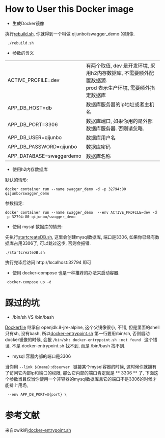 How to User this Docker image
==

- 生成Docker镜像

执行[rebuild.sh](rebuild.sh), 你就得到一个叫做 qijunbo/swagger_demo 的镜像.

```
 ./rebuild.sh
```

- 参数的含义

<table>
<tr><td>ACTIVE_PROFILE=dev </td><td>有两个取值, dev 是开发环境, 采用h2内存数据库, 不需要额外配置数据源. <br/> prod 表示生产环境, 需要额外指定数据库 </td> </tr>
<tr><td>APP_DB_HOST=db </td><td>数据库服务器的ip地址或者主机名</td> </tr>
<tr><td>APP_DB_PORT=3306 </td><td>数据库端口, 如果你用的是外部数据库服务器. 否则请忽略. </td> </tr>
<tr><td>APP_DB_USER=qijunbo </td><td>数据库用户名 </td> </tr>
<tr><td>APP_DB_PASSWORD=qijunbo </td><td>数据库密码 </td> </tr>
<tr><td>APP_DATABASE=swaggerdemo </td><td>数据库名称 </td> </tr>
</table>

- 使用h2内存数据库

默认的情形:
```
docker container run --name swagger_demo -d -p 32794:80 qijunbo/swagger_demo
```

参数指定:

```
docker container run --name swagger_demo  --env ACTIVE_PROFILE=dev -d -p 32794:80 qijunbo/swagger_demo
```

- 使用 mysql 数据库的情景:

先执行[startcreateDB.sh](startcreateDB.sh), 这里会创建mysql数据库,  端口是3306, 如果你已经有数据库占用3306了, 可以跳过这步, 否则会报错.

```
./startcreateDB.sh
```


执行完毕后访问  http://localhost:32794 即可

- 使用 docker-compose 也是一种推荐的办法来启动容器.

```
 docker-compose up -d 
```

踩过的坑
==

- /bin/sh VS /bin/bash

[Dockerfile](Dockerfile) 继承自  openjdk:8-jre-alpine, 这个父镜像很小, 不错, 但是里面的shell只有sh, 没有bash, 所以[docker-entrypoint.sh](docker-entrypoint.sh) 第一行要用/bin/sh, 否则启动docker镜像的时候, 会报 ``` /bin/sh: docker-entrypoint.sh :not found  ``` 这个错误, 不是 docker-entrypoint.sh 找不到, 而是 /bin/bash 找不到.

- mysql 容器内部的端口是3306

当你用 ``` --link ${name}:dbserver  ``` 链接某个mysql容器的时候, 这时候你就拥有了访问它内部ip和端口的权限, 那么它内部的端口肯定就是 ** 3306 ** 了,  下面这个参数当且仅当你使用一个非容器的mysql数据库且它的端口不是3306的时候才能排上用场,
```
 --env APP_DB_PORT=${port} \
```

参考文献
==

来自xwiki的[docker-entrypoint.sh](https://github.com/xwiki-contrib/docker-xwiki/blob/ebb7e79fa3f4da7d8a6cb7c8451a08fee2e1d2a3/9/mysql-tomcat/xwiki/docker-entrypoint.sh)

